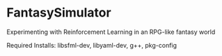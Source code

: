 # FantasySimulator
Experimenting with Reinforcement Learning in an RPG-like fantasy world

Required Installs:
libsfml-dev, libyaml-dev, g++, pkg-config